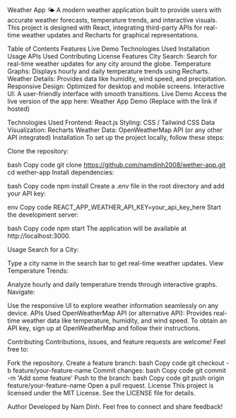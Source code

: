 Weather App 🌤️
A modern weather application built to provide users with accurate weather forecasts, temperature trends, and interactive visuals. This project is designed with React, integrating third-party APIs for real-time weather updates and Recharts for graphical representations.

Table of Contents
Features
Live Demo
Technologies Used
Installation
Usage
APIs Used
Contributing
License
Features
City Search: Search for real-time weather updates for any city around the globe.
Temperature Graphs: Displays hourly and daily temperature trends using Recharts.
Weather Details: Provides data like humidity, wind speed, and precipitation.
Responsive Design: Optimized for desktop and mobile screens.
Interactive UI: A user-friendly interface with smooth transitions.
Live Demo
Access the live version of the app here: Weather App Demo (Replace with the link if hosted)

Technologies Used
Frontend: React.js
Styling: CSS / Tailwind CSS
Data Visualization: Recharts
Weather Data: OpenWeatherMap API (or any other API integrated)
Installation
To set up the project locally, follow these steps:

Clone the repository:

bash
Copy code
git clone https://github.com/namdinh2008/wether-app.git
cd wether-app
Install dependencies:

bash
Copy code
npm install
Create a .env file in the root directory and add your API key:

env
Copy code
REACT_APP_WEATHER_API_KEY=your_api_key_here
Start the development server:

bash
Copy code
npm start
The application will be available at http://localhost:3000.

Usage
Search for a City:

Type a city name in the search bar to get real-time weather updates.
View Temperature Trends:

Analyze hourly and daily temperature trends through interactive graphs.
Navigate:

Use the responsive UI to explore weather information seamlessly on any device.
APIs Used
OpenWeatherMap API (or alternative API):
Provides real-time weather data like temperature, humidity, and wind speed.
To obtain an API key, sign up at OpenWeatherMap and follow their instructions.

Contributing
Contributions, issues, and feature requests are welcome!
Feel free to:

Fork the repository.
Create a feature branch:
bash
Copy code
git checkout -b feature/your-feature-name
Commit changes:
bash
Copy code
git commit -m 'Add some feature'
Push to the branch:
bash
Copy code
git push origin feature/your-feature-name
Open a pull request.
License
This project is licensed under the MIT License.
See the LICENSE file for details.

Author
Developed by Nam Dinh.
Feel free to connect and share feedback!
